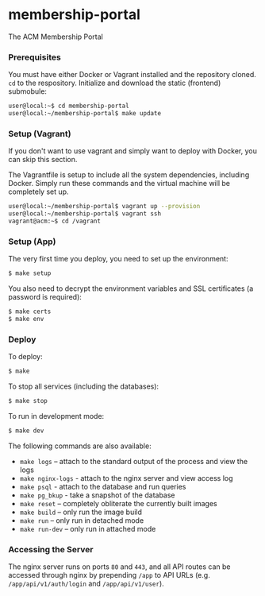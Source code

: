 # membership-portal 

The ACM Membership Portal


### Prerequisites

You must have either Docker or Vagrant installed and the repository cloned.  `cd` to the respository. Initialize and download the static (frontend) submobule:

```bash
user@local:~$ cd membership-portal
user@local:~/membership-portal$ make update
```

### Setup (Vagrant)

If you don't want to use vagrant and simply want to deploy with Docker, you can skip this section.

The Vagrantfile is setup to include all the system dependencies, including Docker. Simply run these commands and the virtual machine will be completely set up.

```bash
user@local:~/membership-portal$ vagrant up --provision
user@local:~/membership-portal$ vagrant ssh
vagrant@acm:~$ cd /vagrant
```

### Setup (App)

The very first time you deploy, you need to set up the environment:

```bash
$ make setup
```

You also need to decrypt the environment variables and SSL certificates (a password is required):

```bash
$ make certs
$ make env
```

### Deploy

To deploy:

```Bash
$ make
```

To stop all services (including the databases):

```Bash
$ make stop
```

To run in development mode:

```Bash
$ make dev
```

The following commands are also available:

- `make logs` – attach to the standard output of the process and view the logs
- `make nginx-logs` - attach to the nginx server and view access log
- `make psql` - attach to the database and run queries
- `make pg_bkup` - take a snapshot of the database
- `make reset` – completely obliterate the currently built images
- `make build` – only run the image build
- `make run` – only run in detached mode
- `make run-dev` – only run in attached mode

### Accessing the Server

The nginx server runs on ports `80` and `443`, and all API routes can be accessed through nginx by prepending `/app` to API URLs (e.g. `/app/api/v1/auth/login` and `/app/api/v1/user`).
